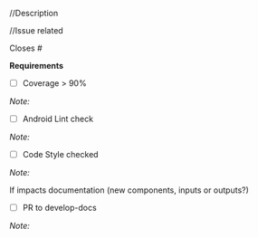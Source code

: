//Description



//Issue related

Closes #


**Requirements**

- [ ] Coverage > 90%

_Note:_


- [ ] Android Lint check

_Note:_


- [ ] Code Style checked

_Note:_


If impacts documentation (new components, inputs or outputs?)
 - [ ] PR to develop-docs

_Note:_
